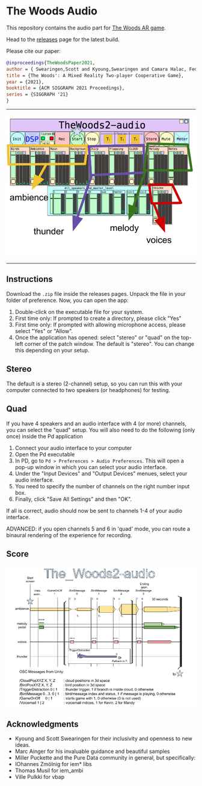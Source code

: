 # The Woods Audio

This repository contains the audio part for [The Woods AR game](https://github.com/kropcke/TheWoods_2). 

Head to the [releases](https://github.com/fdch/TheWoods_2-audio/releases) page for the latest build. 

Please cite our paper:
```bibtex
@inproceedings{TheWoodsPaper2021,
author = { Swearingen,Scott and Kyoung,Swearingen and Camara Halac, Federico and Ammannagari,Sruthi and  Hall, Matts},
title = {The Woods': A Mixed Reality Two-player Cooperative Game},
year = {2021},
booktitle = {ACM SIGGRAPH 2021 Proceedings},
series = {SIGGRAPH '21}
}
```

---

![Patch Reference](doc/img/reference.png "Patch Reference")

---

## Instructions

Download the `.zip` file inside the releases pages. Unpack the file in your folder of preference. Now, you can open the app:

1. Double-click on the executable file for your system.
2. First time only: If prompted to create a directory, please click "Yes"
3. First time only: If prompted with allowing microphone access, please select "Yes" or "Allow". 
2. Once the application has opened: select "stereo" or "quad" on the top-left corner of the patch window. The default is "stereo". You can change this depending on your setup.

## Stereo

The default is a stereo (2-channel) setup, so you can run this with your computer connected to two speakers (or headphones) for testing.

## Quad

If you have 4 speakers and an audio interface with 4 (or more) channels, you can select the "quad" setup. You will also need to do the following (only once) inside the Pd application
1. Connect your audio interface to your computer
2. Open the Pd executable
3. In PD, go to `Pd > Preferences > Audio Preferences`. This will open a pop-up window in which you can select your audio interface.
4. Under the "Input Devices" and "Output Devices" menues, select your audio interface.
5. You need to specify the number of channels on the right number input box. 
6. Finally, click "Save All Settings" and then "OK". 

If all is correct, audio should now be sent to channels 1-4 of your audio interface.

ADVANCED: if you open channels 5 and 6 in 'quad' mode, you can route a binaural rendering of the experience for recording.

## Score

![The Woods Score](doc/img/score.png "Score")

## Acknowledgments

- Kyoung and Scott Swearingen for their inclusivity and openness to new ideas.
- Marc Ainger for his invaluable guidance and beautiful samples
- Miller Puckette and the Pure Data community in general, but specifically:
- IOhannes Zmölnig for iem* libs
- Thomas Musil for iem_ambi 
- Ville Pulkki for vbap
